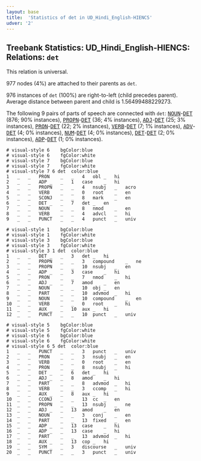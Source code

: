 ```yaml
---
layout: base
title:  'Statistics of det in UD_Hindi_English-HIENCS'
udver: '2'
---
```


## Treebank Statistics: UD_Hindi_English-HIENCS: Relations: `det`

This relation is universal.

977 nodes (4%) are attached to their parents as `det`.

976 instances of `det` (100%) are right-to-left (child precedes parent).
Average distance between parent and child is 1.56499488229273.

The following 9 pairs of parts of speech are connected with `det`: <tt><a href="qhe_hiencs-pos-NOUN.html">NOUN</a></tt>-<tt><a href="qhe_hiencs-pos-DET.html">DET</a></tt> (876; 90% instances), <tt><a href="qhe_hiencs-pos-PROPN.html">PROPN</a></tt>-<tt><a href="qhe_hiencs-pos-DET.html">DET</a></tt> (36; 4% instances), <tt><a href="qhe_hiencs-pos-ADJ.html">ADJ</a></tt>-<tt><a href="qhe_hiencs-pos-DET.html">DET</a></tt> (25; 3% instances), <tt><a href="qhe_hiencs-pos-PRON.html">PRON</a></tt>-<tt><a href="qhe_hiencs-pos-DET.html">DET</a></tt> (22; 2% instances), <tt><a href="qhe_hiencs-pos-VERB.html">VERB</a></tt>-<tt><a href="qhe_hiencs-pos-DET.html">DET</a></tt> (7; 1% instances), <tt><a href="qhe_hiencs-pos-ADV.html">ADV</a></tt>-<tt><a href="qhe_hiencs-pos-DET.html">DET</a></tt> (4; 0% instances), <tt><a href="qhe_hiencs-pos-NUM.html">NUM</a></tt>-<tt><a href="qhe_hiencs-pos-DET.html">DET</a></tt> (4; 0% instances), <tt><a href="qhe_hiencs-pos-DET.html">DET</a></tt>-<tt><a href="qhe_hiencs-pos-DET.html">DET</a></tt> (2; 0% instances), <tt><a href="qhe_hiencs-pos-ADP.html">ADP</a></tt>-<tt><a href="qhe_hiencs-pos-DET.html">DET</a></tt> (1; 0% instances).


~~~ conllu
# visual-style 6	bgColor:blue
# visual-style 6	fgColor:white
# visual-style 7	bgColor:blue
# visual-style 7	fgColor:white
# visual-style 7 6 det	color:blue
1	_	_	PRON	_	_	4	obl	_	hi
2	_	_	ADP	_	_	1	case	_	hi
3	_	_	PROPN	_	_	4	nsubj	_	acro
4	_	_	VERB	_	_	0	root	_	en
5	_	_	SCONJ	_	_	8	mark	_	en
6	_	_	DET	_	_	7	det	_	en
7	_	_	NOUN	_	_	8	nmod	_	en
8	_	_	VERB	_	_	4	advcl	_	hi
9	_	_	PUNCT	_	_	4	punct	_	univ

~~~


~~~ conllu
# visual-style 1	bgColor:blue
# visual-style 1	fgColor:white
# visual-style 3	bgColor:blue
# visual-style 3	fgColor:white
# visual-style 3 1 det	color:blue
1	_	_	DET	_	_	3	det	_	hi
2	_	_	PROPN	_	_	3	compound	_	ne
3	_	_	PROPN	_	_	10	nsubj	_	en
4	_	_	ADP	_	_	3	case	_	hi
5	_	_	PRON	_	_	7	nmod	_	hi
6	_	_	ADJ	_	_	7	amod	_	en
7	_	_	NOUN	_	_	10	obj	_	en
8	_	_	PART	_	_	10	advmod	_	hi
9	_	_	NOUN	_	_	10	compound	_	en
10	_	_	VERB	_	_	0	root	_	hi
11	_	_	AUX	_	_	10	aux	_	hi
12	_	_	PUNCT	_	_	10	punct	_	univ

~~~


~~~ conllu
# visual-style 5	bgColor:blue
# visual-style 5	fgColor:white
# visual-style 6	bgColor:blue
# visual-style 6	fgColor:white
# visual-style 6 5 det	color:blue
1	_	_	PUNCT	_	_	3	punct	_	univ
2	_	_	PRON	_	_	3	nsubj	_	en
3	_	_	VERB	_	_	0	root	_	en
4	_	_	PRON	_	_	8	nsubj	_	hi
5	_	_	DET	_	_	6	det	_	hi
6	_	_	ADJ	_	_	8	amod	_	hi
7	_	_	PART	_	_	8	advmod	_	hi
8	_	_	VERB	_	_	3	ccomp	_	hi
9	_	_	AUX	_	_	8	aux	_	hi
10	_	_	CCONJ	_	_	13	cc	_	en
11	_	_	PROPN	_	_	13	nsubj	_	ne
12	_	_	ADJ	_	_	13	amod	_	en
13	_	_	NOUN	_	_	3	conj	_	en
14	_	_	PART	_	_	13	fixed	_	en
15	_	_	ADP	_	_	13	case	_	hi
16	_	_	ADP	_	_	13	case	_	hi
17	_	_	PART	_	_	13	advmod	_	hi
18	_	_	AUX	_	_	13	cop	_	hi
19	_	_	SYM	_	_	3	discourse	_	univ
20	_	_	PUNCT	_	_	3	punct	_	univ

~~~


